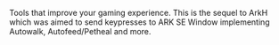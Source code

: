 Tools that improve your gaming experience. This is the sequel to ArkH which was aimed to send keypresses to ARK SE Window implementing Autowalk, Autofeed/Petheal and more.
